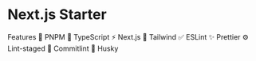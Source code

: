 # Next.js Starter

Features
🚀 PNPM
🌝 TypeScript
⚡️ Next.js
💎 Tailwind
✅ ESLint
✨ Prettier
⚙️ Lint-staged
🔧 Commitlint
🐶 Husky
